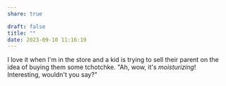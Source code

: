 ```yaml
---
share: true

draft: false
title: ""
date: 2023-09-10 11:16:19
---
```


I love it when I'm in the store and a kid is trying to sell their parent on the idea of buying them some tchotchke. "Ah, wow, it's _moisturizing_! Interesting, wouldn't you say?"
